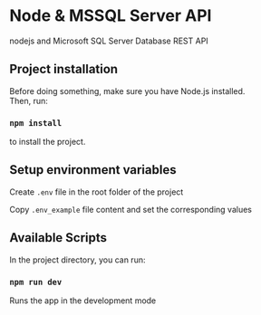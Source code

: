 # Node & MSSQL Server API
nodejs and Microsoft SQL Server Database REST API

## Project installation

Before doing something, make sure you have Node.js installed.\
Then, run:

### `npm install`

to install the project.

## Setup environment variables

Create `.env` file in the root folder of the project

Copy `.env_example` file content and set the corresponding values

## Available Scripts

In the project directory, you can run:

### `npm run dev`

Runs the app in the development mode
